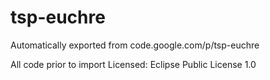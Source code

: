 # tsp-euchre
Automatically exported from code.google.com/p/tsp-euchre

All code prior to import Licensed: Eclipse Public License 1.0
